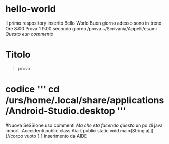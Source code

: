 # hello-world
il primo respository inserito
Bello World
Buon giorno adesso sono in treno
Ore 8:00
Prova 1
9:00 secondo giorno /prova
~/Scrivania/Appelli/esami _Questo eun commento_

# Titolo 
>prova

codice 
'''
cd /urs/home/.local/share/applications/Android-Studio.desktop
'''
=============================================================================================================
#Nuova SeSSione
uso commenti  _Ma che sta facendo questo_
un po di java 
import .Acccidenti
public class Aia
{
 public static void main(String a[])
  {//corpo vuoto
	}
}
inserimento da AIDE
